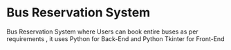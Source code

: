 # Bus Reservation System
Bus Reservation System where Users can book entire buses as per requirements , it uses Python for Back-End and Python Tkinter for Front-End
